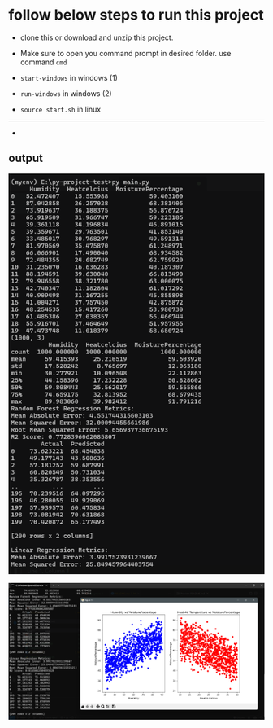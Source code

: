 # follow below steps to run this project

- clone this or download and unzip this project.
- Make sure to open you command prompt in desired folder.  use command `cmd`

- `start-windows` in windows (1)
- `run-windows` in windows (2)

- `source start.sh` in linux



------------

- 

## output

![alt text](./output/image.png)

![alt text](./output/image-1.png)
